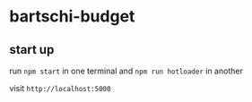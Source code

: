 # bartschi-budget

## start up

run `npm start` in one terminal and `npm run hotloader` in another

visit `http://localhost:5000`
